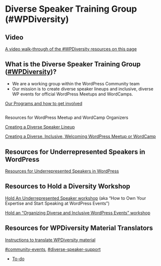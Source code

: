# Diverse Speaker Training Group (#WPDiversity)

## Video

[A video walk-through of the #WPDiversity resources on this page](https://wordpress.tv/2023/10/07/wpdiversity-resources-walk-through/)

## What is the Diverse Speaker Training Group ([#WPDiversity](https://make.wordpress.org/community/tag/wpdiversity/))?

*   We are a working group within the WordPress Community team
*   Our mission is to create diverse speaker lineups and inclusive, diverse WP events for official WordPress Meetups and WordCamps.

[Our Programs and how to get involved](https://make.wordpress.org/community/handbook/meetup-organizer/event-formats/diversity-speaker-training-workshop/our-programs-diverse-speaker-training-group-wpdiversity/)

##   
Resources for WordPress Meetup and WordCamp Organizers

[Creating a Diverse Speaker Lineup](https://make.wordpress.org/community/handbook/meetup-organizer/event-formats/diversity-speaker-training-workshop/creating-a-diverse-speaker-lineup/)

[Creating a Diverse, Inclusive, Welcoming WordPress Meetup or WordCamp](https://make.wordpress.org/community/handbook/meetup-organizer/event-formats/diversity-speaker-training-workshop/creating-a-diverse-inclusive-welcoming-wordpress-meetup-or-wordcamp/)  

## Resources for Underrepresented Speakers in WordPress

[Resources for Underrepresented Speakers in WordPress](https://make.wordpress.org/community/handbook/meetup-organizer/event-formats/diversity-speaker-training-workshop/resources-for-underrepresented-speakers-in-wordpress/)

## Resources to Hold a Diversity Workshop

[Hold An Underrepresented Speaker workshop](https://make.wordpress.org/community/handbook/meetup-organizer/event-formats/diversity-speaker-training-workshop/hold-an-underrepresented-speaker-workshop/) (aka “How to Own Your Expertise and Start Speaking at WordPress Events”)

[Hold an “Organizing Diverse and Inclusive WordPress Events” workshop](https://make.wordpress.org/community/handbook/meetup-organizer/event-formats/diversity-speaker-training-workshop/how-to-run-the-inclusion-workshop/)

## Resources for WPDiversity Material Translators

[Instructions to translate WPDiversity material](https://make.wordpress.org/community/handbook/meetup-organizer/event-formats/diversity-speaker-training-workshop/instructions-to-translate-wpdiversity-material/)

[#community-events](https://make.wordpress.org/community/tag/community-events/), [#diverse-speaker-support](https://make.wordpress.org/community/tag/diverse-speaker-support/)

*   [To-do](# "To-do")